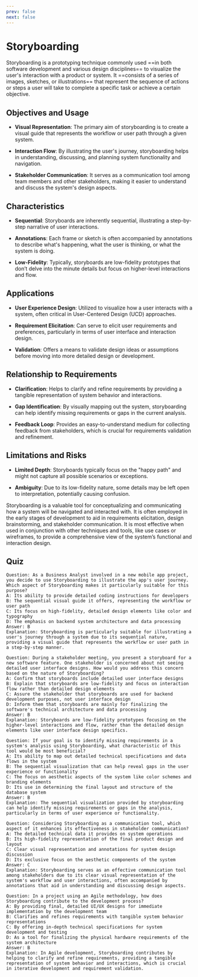```yaml
---
prev: false
next: false
---
```


# Storyboarding

Storyboarding is a prototyping technique commonly used ==in both software development and various design disciplines== to visualize the user's interaction with a product or system. It ==consists of a series of images, sketches, or illustrations== that represent the sequence of actions or steps a user will take to complete a specific task or achieve a certain objective.

## Objectives and Usage

- **Visual Representation**: The primary aim of storyboarding is to create a visual guide that represents the workflow or user path through a given system.

- **Interaction Flow**: By illustrating the user's journey, storyboarding helps in understanding, discussing, and planning system functionality and navigation.

- **Stakeholder Communication**: It serves as a communication tool among team members and other stakeholders, making it easier to understand and discuss the system's design aspects.

## Characteristics

- **Sequential**: Storyboards are inherently sequential, illustrating a step-by-step narrative of user interactions.

- **Annotations**: Each frame or sketch is often accompanied by annotations to describe what's happening, what the user is thinking, or what the system is doing.

- **Low-Fidelity**: Typically, storyboards are low-fidelity prototypes that don’t delve into the minute details but focus on higher-level interactions and flow.

## Applications

- **User Experience Design**: Utilized to visualize how a user interacts with a system, often critical in User-Centered Design (UCD) approaches.

- **Requirement Elicitation**: Can serve to elicit user requirements and preferences, particularly in terms of user interface and interaction design.

- **Validation**: Offers a means to validate design ideas or assumptions before moving into more detailed design or development.

## Relationship to Requirements

- **Clarification**: Helps to clarify and refine requirements by providing a tangible representation of system behavior and interactions.

- **Gap Identification**: By visually mapping out the system, storyboarding can help identify missing requirements or gaps in the current analysis.

- **Feedback Loop**: Provides an easy-to-understand medium for collecting feedback from stakeholders, which is crucial for requirements validation and refinement.

## Limitations and Risks

- **Limited Depth**: Storyboards typically focus on the "happy path" and might not capture all possible scenarios or exceptions.

- **Ambiguity**: Due to its low-fidelity nature, some details may be left open to interpretation, potentially causing confusion.

Storyboarding is a valuable tool for conceptualizing and communicating how a system will be navigated and interacted with. It is often employed in the early stages of development to aid in requirements elicitation, design brainstorming, and stakeholder communication. It is most effective when used in conjunction with other techniques and tools, like use cases or wireframes, to provide a comprehensive view of the system’s functional and interaction design.

## Quiz

```quiz
Question: As a Business Analyst involved in a new mobile app project, you decide to use Storyboarding to illustrate the app's user journey. Which aspect of Storyboarding makes it particularly suitable for this purpose?
A: Its ability to provide detailed coding instructions for developers
B: The sequential visual guide it offers, representing the workflow or user path
C: Its focus on high-fidelity, detailed design elements like color and typography
D: The emphasis on backend system architecture and data processing
Answer: B
Explanation: Storyboarding is particularly suitable for illustrating a user's journey through a system due to its sequential nature, providing a visual guide that represents the workflow or user path in a step-by-step manner.

Question: During a stakeholder meeting, you present a storyboard for a new software feature. One stakeholder is concerned about not seeing detailed user interface designs. How would you address this concern based on the nature of Storyboarding?
A: Confirm that storyboards include detailed user interface designs
B: Explain that storyboards are low-fidelity and focus on interaction flow rather than detailed design elements
C: Assure the stakeholder that storyboards are used for backend development purposes, not user interface design
D: Inform them that storyboards are mainly for finalizing the software's technical architecture and data processing
Answer: B
Explanation: Storyboards are low-fidelity prototypes focusing on the higher-level interactions and flow, rather than the detailed design elements like user interface design specifics.

Question: If your goal is to identify missing requirements in a system's analysis using Storyboarding, what characteristic of this tool would be most beneficial?
A: Its ability to map out detailed technical specifications and data flows in the system
B: The sequential visualization that can help reveal gaps in the user experience or functionality
C: The focus on aesthetic aspects of the system like color schemes and branding elements
D: Its use in determining the final layout and structure of the database system
Answer: B
Explanation: The sequential visualization provided by storyboarding can help identify missing requirements or gaps in the analysis, particularly in terms of user experience or functionality.

Question: Considering Storyboarding as a communication tool, which aspect of it enhances its effectiveness in stakeholder communication?
A: The detailed technical data it provides on system operations
B: Its high-fidelity representation of the final product design and layout
C: Clear visual representation and annotations for system design discussion
D: Its exclusive focus on the aesthetic components of the system
Answer: C
Explanation: Storyboarding serves as an effective communication tool among stakeholders due to its clear visual representation of the system's workflow and user interactions, often accompanied by annotations that aid in understanding and discussing design aspects.

Question: In a project using an Agile methodology, how does Storyboarding contribute to the development process?
A: By providing final, detailed UI/UX designs for immediate implementation by the development team
B: Clarifies and refines requirements with tangible system behavior representations
C: By offering in-depth technical specifications for system development and testing
D: As a tool for finalizing the physical hardware requirements of the system architecture
Answer: B
Explanation: In Agile development, Storyboarding contributes by helping to clarify and refine requirements, providing a tangible representation of system behavior and interactions, which is crucial in iterative development and requirement validation.
```
